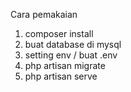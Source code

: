 Cara pemakaian
1. composer install
2. buat database di mysql
3. setting env / buat .env 
4. php artisan migrate
5. php artisan serve
